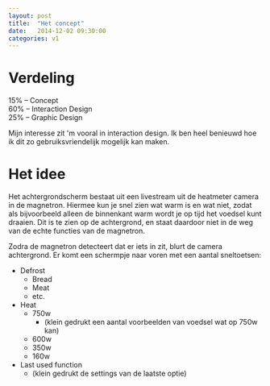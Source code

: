 ```yaml
---
layout: post
title:  "Het concept"
date:   2014-12-02 09:30:00
categories: v1
---
```


# Verdeling
15% – Concept  
60% – Interaction Design  
25% – Graphic Design  

Mijn interesse zit 'm vooral in interaction design. Ik ben heel benieuwd hoe ik dit zo gebruiksvriendelijk mogelijk kan maken.

# Het idee
Het achtergrondscherm bestaat uit een livestream uit de heatmeter camera in de magnetron. Hiermee kun je snel zien wat warm is en wat niet, zodat als bijvoorbeeld alleen de binnenkant warm wordt je op tijd het voedsel kunt draaien. Dit is te zien op de achtergrond, en staat daardoor niet in de weg van de echte functies van de magnetron.

Zodra de magnetron detecteert dat er iets in zit, blurt de camera achtergrond. Er komt een schermpje naar voren met een aantal sneltoetsen:

- Defrost
    - Bread
    - Meat
    - etc.
- Heat
    - 750w
        - (klein gedrukt een aantal voorbeelden van voedsel wat op 750w kan)
    - 600w
    - 350w
    - 160w
- Last used function
    - (klein gedrukt de settings van de laatste optie)

